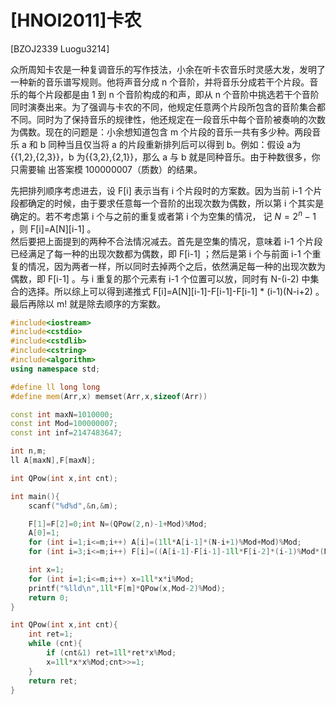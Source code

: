 # [HNOI2011]卡农
[BZOJ2339 Luogu3214]

众所周知卡农是一种复调音乐的写作技法，小余在听卡农音乐时灵感大发，发明了一种新的音乐谱写规则。他将声音分成 n 个音阶，并将音乐分成若干个片段。音乐的每个片段都是由 1 到 n 个音阶构成的和声，即从 n 个音阶中挑选若干个音阶同时演奏出来。为了强调与卡农的不同，他规定任意两个片段所包含的音阶集合都不同。同时为了保持音乐的规律性，他还规定在一段音乐中每个音阶被奏响的次数为偶数。现在的问题是：小余想知道包含 m 个片段的音乐一共有多少种。两段音乐 a 和 b 同种当且仅当将 a 的片段重新排列后可以得到 b。例如：假设 a为{{1,2},{2,3}}，b 为{{3,2},{2,1}}，那么 a 与 b 就是同种音乐。由于种数很多，你只需要输
出答案模 100000007（质数）的结果。

先把排列顺序考虑进去，设 F[i] 表示当有 i 个片段时的方案数。因为当前 i-1 个片段都确定的时候，由于要求任意每一个音阶的出现次数为偶数，所以第 i 个其实是确定的。若不考虑第 i 个与之前的重复或者第 i 个为空集的情况，  记 $N=2 ^ n-1$ ，则 F[i]=A[N][i-1] 。  
然后要把上面提到的两种不合法情况减去。首先是空集的情况，意味着 i-1 个片段已经满足了每一种的出现次数都为偶数，即 F[i-1] ；然后是第 i 个与前面 i-1 个重复的情况，因为两者一样，所以同时去掉两个之后，依然满足每一种的出现次数为偶数，即 F[i-1] 。与 i 重复的那个元素有 i-1 个位置可以放，同时有 N-(i-2) 中集合的选择。所以综上可以得到递推式 F[i]=A[N][i-1]-F[i-1]-F[i-1] * (i-1)(N-i+2) 。最后再除以 m! 就是除去顺序的方案数。

```cpp
#include<iostream>
#include<cstdio>
#include<cstdlib>
#include<cstring>
#include<algorithm>
using namespace std;

#define ll long long
#define mem(Arr,x) memset(Arr,x,sizeof(Arr))

const int maxN=1010000;
const int Mod=100000007;
const int inf=2147483647;

int n,m;
ll A[maxN],F[maxN];

int QPow(int x,int cnt);

int main(){
	scanf("%d%d",&n,&m);

	F[1]=F[2]=0;int N=(QPow(2,n)-1+Mod)%Mod;
	A[0]=1;
	for (int i=1;i<=m;i++) A[i]=(1ll*A[i-1]*(N-i+1)%Mod+Mod)%Mod;
	for (int i=3;i<=m;i++) F[i]=((A[i-1]-F[i-1]-1ll*F[i-2]*(i-1)%Mod*(N-(i-2))%Mod)%Mod+Mod)%Mod;

	int x=1;
	for (int i=1;i<=m;i++) x=1ll*x*i%Mod;
	printf("%lld\n",1ll*F[m]*QPow(x,Mod-2)%Mod);
	return 0;
}

int QPow(int x,int cnt){
	int ret=1;
	while (cnt){
		if (cnt&1) ret=1ll*ret*x%Mod;
		x=1ll*x*x%Mod;cnt>>=1;
	}
	return ret;
}
```